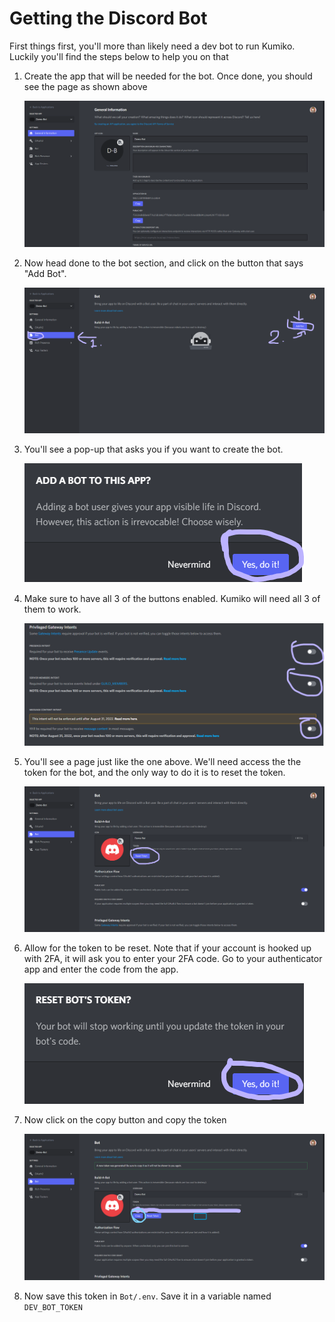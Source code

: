 # Getting the Discord Bot

First things first, you'll more than likely need a dev bot to run Kumiko. Luckily you'll find the steps below to help you on that

1. Create the app that will be needed for the bot. Once done, you should see the page as shown above

    ![images](../assets/getting-started-assets/create-app.png)


2. Now head done to the bot section, and click on the button that says "Add Bot". 
    
    ![yesyes](../assets/getting-started-assets/create-bot.png)

3. You'll see a pop-up that asks you if you want to create the bot. 
    
    ![ewom](../assets/getting-started-assets/allow-bot.png)

4. Make sure to have all 3 of the buttons enabled. Kumiko will need all 3 of them to work.
    
    ![intents](../assets/getting-started-assets/allow-intents.png)


5. You'll see a page just like the one above. We'll need access the the token for the bot, and the only way to do it is to reset the token.
    
    ![whyyy](../assets/getting-started-assets/reset-token.png)

6. Allow for the token to be reset. Note that if your account is hooked up with 2FA, it will ask you to enter your 2FA code. Go to your authenticator app and enter the code from the app.
    
    ![confirm](../assets/getting-started-assets/allow-reset-token.png)


7. Now click on the copy button and copy the token
    
    ![copytoken](../assets/getting-started-assets/copy-token.png)
    

8. Now save this token in `Bot/.env`. Save it in a variable named `DEV_BOT_TOKEN`
